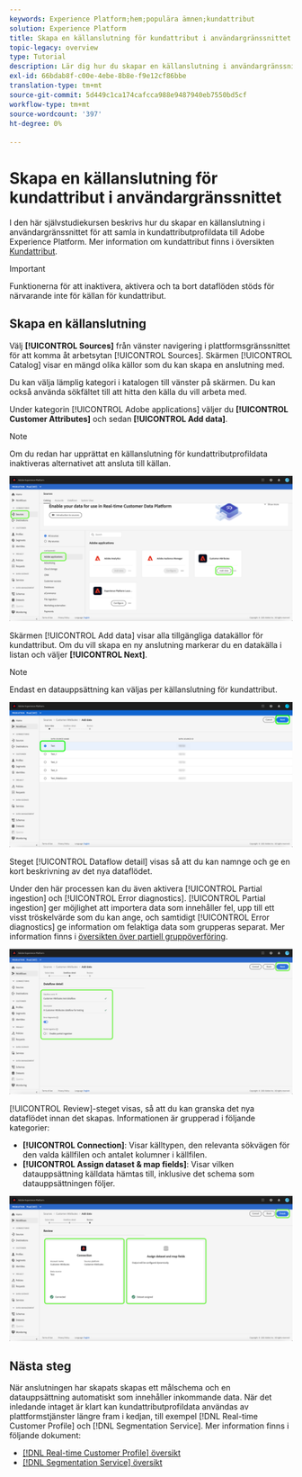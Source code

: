 ```yaml
---
keywords: Experience Platform;hem;populära ämnen;kundattribut
solution: Experience Platform
title: Skapa en källanslutning för kundattribut i användargränssnittet
topic-legacy: overview
type: Tutorial
description: Lär dig hur du skapar en källanslutning i användargränssnittet för att samla in kundattributprofildata till Adobe Experience Platform.
exl-id: 66bdab8f-c00e-4ebe-8b8e-f9e12cf86bbe
translation-type: tm+mt
source-git-commit: 5d449c1ca174cafcca988e9487940eb7550bd5cf
workflow-type: tm+mt
source-wordcount: '397'
ht-degree: 0%

---
```


# Skapa en källanslutning för kundattribut i användargränssnittet

I den här självstudiekursen beskrivs hur du skapar en källanslutning i användargränssnittet för att samla in kundattributprofildata till Adobe Experience Platform. Mer information om kundattribut finns i översikten [Kundattribut](https://experienceleague.adobe.com/docs/core-services/interface/customer-attributes/attributes.html).

>[!IMPORTANT]
>
>Funktionerna för att inaktivera, aktivera och ta bort dataflöden stöds för närvarande inte för källan för kundattribut.

## Skapa en källanslutning

Välj **[!UICONTROL Sources]** från vänster navigering i plattformsgränssnittet för att komma åt arbetsytan [!UICONTROL Sources]. Skärmen [!UICONTROL Catalog] visar en mängd olika källor som du kan skapa en anslutning med.

Du kan välja lämplig kategori i katalogen till vänster på skärmen. Du kan också använda sökfältet till att hitta den källa du vill arbeta med.

Under kategorin [!UICONTROL Adobe applications] väljer du **[!UICONTROL Customer Attributes]** och sedan **[!UICONTROL Add data]**.

>[!NOTE]
>
>Om du redan har upprättat en källanslutning för kundattributprofildata inaktiveras alternativet att ansluta till källan.

![](../../../../images/tutorials/create/customer-attributes/catalog.png)

Skärmen [!UICONTROL Add data] visar alla tillgängliga datakällor för kundattribut. Om du vill skapa en ny anslutning markerar du en datakälla i listan och väljer **[!UICONTROL Next]**.

>[!NOTE]
>
>Endast en datauppsättning kan väljas per källanslutning för kundattribut.

![](../../../../images/tutorials/create/customer-attributes/add-data.png)

Steget [!UICONTROL Dataflow detail] visas så att du kan namnge och ge en kort beskrivning av det nya dataflödet.

Under den här processen kan du även aktivera [!UICONTROL Partial ingestion] och [!UICONTROL Error diagnostics]. [!UICONTROL Partial ingestion] ger möjlighet att importera data som innehåller fel, upp till ett visst tröskelvärde som du kan ange, och samtidigt  [!UICONTROL Error diagnostics] ge information om felaktiga data som grupperas separat. Mer information finns i [översikten över partiell gruppöverföring](../../../../../ingestion/batch-ingestion/partial.md).

![](../../../../images/tutorials/create/customer-attributes/dataflow-detail.png)

[!UICONTROL Review]-steget visas, så att du kan granska det nya dataflödet innan det skapas. Informationen är grupperad i följande kategorier:

* **[!UICONTROL Connection]**: Visar källtypen, den relevanta sökvägen för den valda källfilen och antalet kolumner i källfilen.
* **[!UICONTROL Assign dataset & map fields]**: Visar vilken datauppsättning källdata hämtas till, inklusive det schema som datauppsättningen följer.

![](../../../../images/tutorials/create/customer-attributes/review.png)

## Nästa steg

När anslutningen har skapats skapas ett målschema och en datauppsättning automatiskt som innehåller inkommande data. När det inledande intaget är klart kan kundattributprofildata användas av plattformstjänster längre fram i kedjan, till exempel [!DNL Real-time Customer Profile] och [!DNL Segmentation Service]. Mer information finns i följande dokument:

* [[!DNL Real-time Customer Profile] översikt](../../../../../profile/home.md)
* [[!DNL Segmentation Service] översikt](../../../../../segmentation/home.md)

